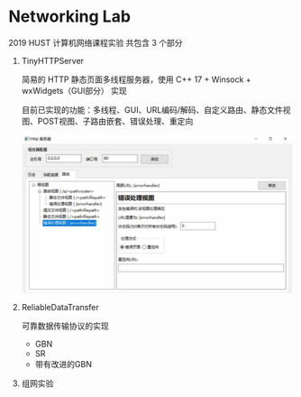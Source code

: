 # Networking Lab

2019 HUST 计算机网络课程实验
共包含 3 个部分

1. TinyHTTPServer

    简易的 HTTP 静态页面多线程服务器，使用 C++ 17 + Winsock + wxWidgets（GUI部分） 实现

    目前已实现的功能：多线程、GUI、URL编码/解码、自定义路由、静态文件视图、POST视图、子路由嵌套、错误处理、重定向

    ![ScreenShot](/TinyHTTPServer/screenshot.jpg)

2. ReliableDataTransfer

    可靠数据传输协议的实现

    + GBN
    + SR
    + 带有改进的GBN

2. 组网实验